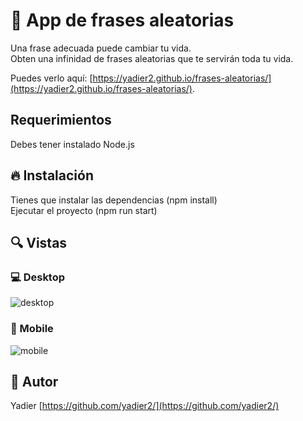 

# 💎 App de frases aleatorias

Una frase adecuada puede cambiar tu vida.\
Obten una infinidad de frases aleatorias que te servirán toda tu vida.

Puedes verlo aquí: [https://yadier2.github.io/frases-aleatorias/](https://yadier2.github.io/frases-aleatorias/).
## Requerimientos
Debes tener instalado Node.js

## 🔥 Instalación
Tienes que instalar las dependencias (npm install)\
Ejecutar el proyecto (npm run start)

## 🔍 Vistas 

### 💻 Desktop
![desktop](https://user-images.githubusercontent.com/67239454/118428539-4a6d6e00-b695-11eb-90e9-971a29969ba5.png)

### 📱 Mobile

![mobile](https://user-images.githubusercontent.com/67239454/118428838-eac39280-b695-11eb-9908-37108a45ed98.png)


## 🌟 Autor

Yadier [https://github.com/yadier2/](https://github.com/yadier2/)


